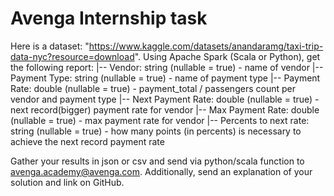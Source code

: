 # Avenga Internship task

Here is a dataset: "https://www.kaggle.com/datasets/anandaramg/taxi-trip-data-nyc?resource=download". 
Using Apache Spark (Scala or Python), get the following report:
|-- Vendor: string (nullable = true) - name of vendor
|-- Payment Type: string (nullable = true) - name of payment type
|-- Payment Rate: double (nullable = true) - payment_total / passengers count per vendor and payment type
|-- Next Payment Rate: double (nullable = true) - next record(bigger) payment rate for vendor
|-- Max Payment Rate: double (nullable = true) - max payment rate for vendor
|-- Percents to next rate: string (nullable = true) - how many points (in percents) is necessary to achieve the next record payment rate

Gather your results in json or csv and send via python/scala function to avenga.academy@avenga.com. Additionally, send an explanation of
your solution and link on GitHub.
